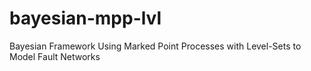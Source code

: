 # bayesian-mpp-lvl
Bayesian Framework Using Marked Point Processes with Level-Sets to Model Fault Networks
